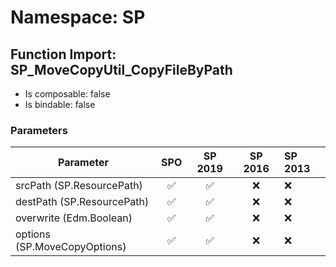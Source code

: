 # Namespace: SP

## Function Import: SP_MoveCopyUtil_CopyFileByPath

- Is composable: false
- Is bindable: false

### Parameters

Parameter | SPO | SP 2019 | SP 2016 | SP 2013
----------|:---:|:-------:|:-------:|:-------
srcPath (SP.ResourcePath) | ✅ | ✅ | ❌ | ❌
destPath (SP.ResourcePath) | ✅ | ✅ | ❌ | ❌
overwrite (Edm.Boolean) | ✅ | ✅ | ❌ | ❌
options (SP.MoveCopyOptions) | ✅ | ✅ | ❌ | ❌